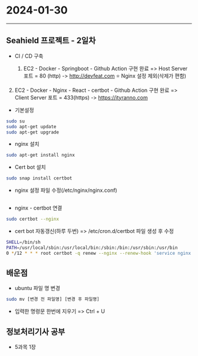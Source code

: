 # 2024-01-30

---

## Seahield 프로젝트 - 2일차

- CI / CD 구축

  1. EC2 - Docker - Springboot - Github Action 구현 완료
     => Host Server 포트 = 80 (http) -> http://devfeat.com
     ⭐ Nginx 설정 제외(삭제가 편함)

2. EC2 - Docker - Nginx - React - certbot - Github Action 구현 완료
   => Client Server 포트 = 433(https) -> https://ityranno.com

- 기본설정

```bash
sudo su
sudo apt-get update
sudo apt-get upgrade
```

- nginx 설치

```bash
sudo apt-get install nginx
```

- Cert bot 설치

```bash
sudo snap install certbot
```

- nginx 설정 파일 수정(/etc/nginx/nginx.conf)

```bash

```

- nginx - certbot 연결

```bash
sudo certbot --nginx
```

- cert bot 자동갱신(하루 두번) => /etc/cron.d/certbot 파일 생성 후 수정

```bash
SHELL=/bin/sh
PATH=/usr/local/sbin:/usr/local/bin:/sbin:/bin:/usr/sbin:/usr/bin
0 */12 * * * root certbot -q renew --nginx --renew-hook 'service nginx reload'
```

## 배운점

- ubuntu 파일 명 변경

```bash
sudo mv [변경 전 파일명] [변경 후 파일명]
```

- 입력한 명령문 한번에 지우기 => Ctrl + U

## 정보처리기사 공부

- 5과목 1장
